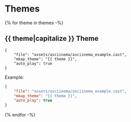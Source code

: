 # Themes

{% for theme in themes -%}
## {{ theme|capitalize }} Theme

```asciinema-player
{
    "file": "assets/asciinema/asciinema_example.cast",
    "mkap_theme": "{{ theme }}",
    "auto_play": true
}
```

Example:

```json
{
    "file": "assets/asciinema/asciinema_example.cast",
    "mkap_theme": "{{ theme }}",
    "auto_play": true
}
```

{% endfor -%}
